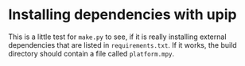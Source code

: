 Installing dependencies with upip
=================================

This is a little test for `make.py` to see, if it is really installing
external dependencies that are listed in `requirements.txt`. If it
works, the build directory should contain a file called `platform.mpy`.